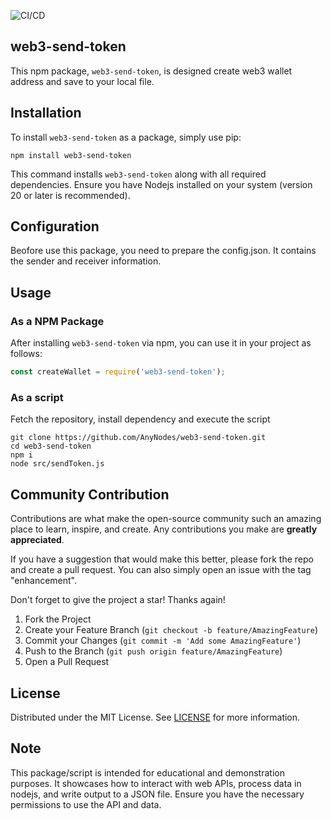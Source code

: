 ![CI/CD](https://github.com/AnyNodes/web3-send-token/actions/workflows/cicd.yml/badge.svg)

## web3-send-token

This npm package, `web3-send-token`, is designed create web3 wallet address and save to your local file.

## Installation

To install `web3-send-token` as a package, simply use pip:

```
npm install web3-send-token
```

This command installs `web3-send-token` along with all required dependencies. Ensure you have Nodejs installed on your system (version 20 or later is recommended).

## Configuration

Beofore use this package, you need to prepare the config.json. It contains the sender and receiver information.

## Usage

### As a NPM Package

After installing `web3-send-token` via npm, you can use it in your project as follows:

```javascript
const createWallet = require('web3-send-token');
```

### As a script

Fetch the repository, install dependency and execute the script

```shell
git clone https://github.com/AnyNodes/web3-send-token.git
cd web3-send-token
npm i
node src/sendToken.js
```

## Community Contribution

Contributions are what make the open-source community such an amazing place to learn, inspire, and create. Any contributions you make are **greatly appreciated**.

If you have a suggestion that would make this better, please fork the repo and create a pull request. You can also simply open an issue with the tag "enhancement".

Don't forget to give the project a star! Thanks again!

1. Fork the Project
2. Create your Feature Branch (`git checkout -b feature/AmazingFeature`)
3. Commit your Changes (`git commit -m 'Add some AmazingFeature'`)
4. Push to the Branch (`git push origin feature/AmazingFeature`)
5. Open a Pull Request

## License

Distributed under the MIT License. See [LICENSE](./LICENSE) for more information.

## Note

This package/script is intended for educational and demonstration purposes. It showcases how to interact with web APIs, process data in nodejs, and write output to a JSON file. Ensure you have the necessary permissions to use the API and data.
